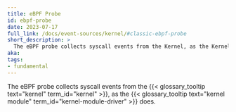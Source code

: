 ```yaml
---
title: eBPF Probe
id: ebpf-probe
date: 2023-07-17
full_link: /docs/event-sources/kernel/#classic-ebpf-probe
short_description: >
  The eBPF probe collects syscall events from the Kernel, as the Kernel module does.
aka:
tags:
- fundamental
---
```

The eBPF probe collects syscall events from the {{< glossary_tooltip text="kernel" term_id="kernel" >}}, as the {{< glossary_tooltip text="kernel module" term_id="kernel-module-driver" >}} does.

<!--more--> 
